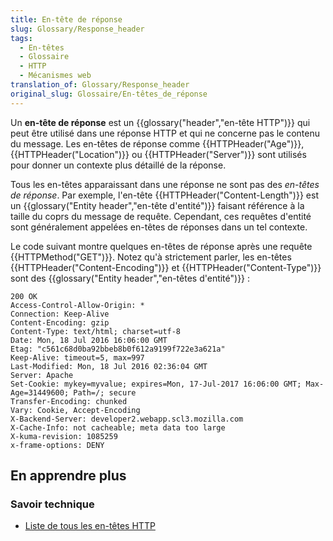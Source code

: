 ```yaml
---
title: En-tête de réponse
slug: Glossary/Response_header
tags:
  - En-têtes
  - Glossaire
  - HTTP
  - Mécanismes web
translation_of: Glossary/Response_header
original_slug: Glossaire/En-têtes_de_réponse
---
```

Un **en-tête de réponse** est un {{glossary("header","en-tête HTTP")}} qui peut être utilisé dans une réponse HTTP et qui ne concerne pas le contenu du message. Les en-têtes de réponse comme {{HTTPHeader("Age")}}, {{HTTPHeader("Location")}} ou {{HTTPHeader("Server")}} sont utilisés pour donner un contexte plus détaillé de la réponse.

Tous les en-têtes apparaissant dans une réponse ne sont pas des _en-têtes de réponse_. Par exemple, l'en-tête {{HTTPHeader("Content-Length")}} est un {{glossary("Entity header","en-tête d'entité")}} faisant référence à la taille du coprs du message de requête. Cependant, ces requêtes d'entité sont généralement appelées en-têtes de réponses dans un tel contexte.

Le code suivant montre quelques en-têtes de réponse après une requête {{HTTPMethod("GET")}}. Notez qu'à strictement parler, les en-têtes {{HTTPHeader("Content-Encoding")}} et {{HTTPHeader("Content-Type")}} sont des {{glossary("Entity header","en-têtes d'entité")}} :

    200 OK
    Access-Control-Allow-Origin: *
    Connection: Keep-Alive
    Content-Encoding: gzip
    Content-Type: text/html; charset=utf-8
    Date: Mon, 18 Jul 2016 16:06:00 GMT
    Etag: "c561c68d0ba92bbeb8b0f612a9199f722e3a621a"
    Keep-Alive: timeout=5, max=997
    Last-Modified: Mon, 18 Jul 2016 02:36:04 GMT
    Server: Apache
    Set-Cookie: mykey=myvalue; expires=Mon, 17-Jul-2017 16:06:00 GMT; Max-Age=31449600; Path=/; secure
    Transfer-Encoding: chunked
    Vary: Cookie, Accept-Encoding
    X-Backend-Server: developer2.webapp.scl3.mozilla.com
    X-Cache-Info: not cacheable; meta data too large
    X-kuma-revision: 1085259
    x-frame-options: DENY

## En apprendre plus

### Savoir technique

- [Liste de tous les en-têtes HTTP](/fr/docs/HTTP/Headers)
